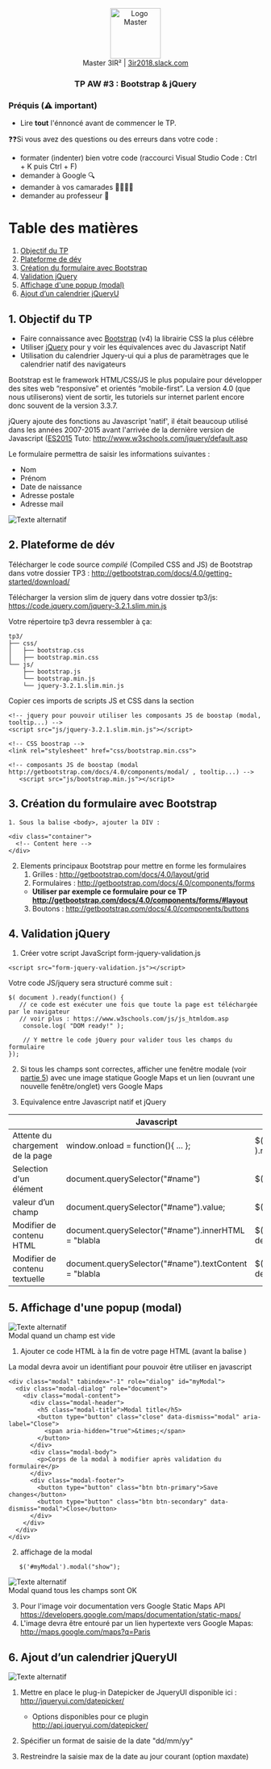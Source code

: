 <p align="center">
  <a href="https://3ir2018.slack.com">
     <img src="https://github.com/bilelz/tpaw2018/blob/master/galilee.png?raw=true" alt="Logo Master" width=100/>
  </a>  
  <br/>
  Master 3IR² | <a href="https://3ir2018.slack.com">3ir2018.slack.com</a>
<h3 align="center">TP AW #3 : Bootstrap & jQuery</h3>
</p>

### Préquis (⚠️ important)

* Lire **tout** l'énnoncé avant de commencer le TP.

❓❓Si vous avez des questions ou des erreurs dans votre code : 
* formater (indenter) bien votre code (raccourci Visual Studio Code : Ctrl + K puis Ctrl + F)
* demander à Google 🔍
* demander à vos camarades 👩‍🎓👨‍🎓
* demander au professeur 🙋

Table des matières
=================

  1. [Objectif du TP](#1-objectif-du-tp)
  2. [Plateforme de dév](#2-plateforme-de-dév)
  3. [Création du formulaire avec Bootstrap](#3-création-du-formulaire-avec-bootstrap)
  4. [Validation jQuery](#4-validation-jquery)
  5. [Affichage d'une popup (modal)](#5-affichage-dune-popup-modal)
  6. [Ajout d’un calendrier jQueryU](#6-ajout-dun-calendrier-jqueryui)
  
  
## 1. Objectif du TP
* Faire connaissance avec [Bootstrap](https://github.com/twbs/bootstrap) (v4) la librairie CSS la plus célèbre
* Utiliser [jQuery](https://jquery.com/) pour y voir les équivalences avec du Javascript Natif
* Utilisation du calendrier Jquery-ui qui a plus de paramètrages que le calendrier natif des navigateurs

Bootstrap est le framework HTML/CSS/JS le plus populaire pour développer des sites web “responsive” et orientés “mobile-first”.
La version 4.0 (que nous utiliserons) vient de sortir, les tutoriels sur internet parlent encore donc souvent de la version 3.3.7.

jQuery ajoute des fonctions au Javascript 'natif', il était beaucoup utilisé dans les années 2007-2015 avant l'arrivée de la dernière version de Javascript ([ES2015](http://www.lilleweb.fr/js/2015/03/23/a-la-decouverte-de-es2015/)
Tuto: http://www.w3schools.com/jquery/default.asp

Le formulaire permettra de saisir les informations suivantes :
* Nom
* Prénom 
* Date de naissance
* Adresse postale
* Adresse mail

![Texte alternatif](https://raw.githubusercontent.com/bilelz/tpaw2018/master/tp3/image1.png "texte pour le titre, facultatif")   


## 2. Plateforme de dév

Télécharger le code source *compilé* (Compiled CSS and JS) de Bootstrap dans votre dossier TP3 : http://getbootstrap.com/docs/4.0/getting-started/download/

Télécharger la version slim de jquery dans votre dossier tp3/js: https://code.jquery.com/jquery-3.2.1.slim.min.js

Votre répertoire tp3 devra ressembler à ça:


```
tp3/
├── css/
│   ├── bootstrap.css
│   ├── bootstrap.min.css
└── js/
    ├── bootstrap.js
    └── bootstrap.min.js
    └── jquery-3.2.1.slim.min.js    
```


Copier ces imports de scripts JS et CSS dans la section <HEAD>
```
<!-- jquery pour pouvoir utiliser les composants JS de boostap (modal, tooltip...) -->
<script src="js/jquery-3.2.1.slim.min.js"></script>

<!-- CSS boostrap -->
<link rel="stylesheet" href="css/bootstrap.min.css">

<!-- composants JS de boostap (modal http://getbootstrap.com/docs/4.0/components/modal/ , tooltip...) -->
   <script src="js/bootstrap.min.js"></script>
```

## 3. Création du formulaire avec Bootstrap
    1. Sous la balise <body>, ajouter la DIV :
```
<div class="container">
  <!-- Content here -->
</div>
```

   2. Elements principaux Bootstrap pour mettre en forme les formulaires
      1. Grilles : http://getbootstrap.com/docs/4.0/layout/grid
      2. Formulaires : http://getbootstrap.com/docs/4.0/components/forms
      * **Utiliser par exemple ce formulaire pour ce TP http://getbootstrap.com/docs/4.0/components/forms/#layout**
      3. Boutons : http://getbootstrap.com/docs/4.0/components/buttons

## 4. Validation jQuery
   1. Créer votre script JavaScript form-jquery-validation.js
```
<script src="form-jquery-validation.js"></script>
```
Votre code JS/jquery sera structuré comme suit : 

```
$( document ).ready(function() {
   // ce code est exécuter une fois que toute la page est téléchargée par le navigateur
   // voir plus : https://www.w3schools.com/js/js_htmldom.asp
    console.log( "DOM ready!" );
    
    // Y mettre le code jQuery pour valider tous les champs du formulaire
});
```

   2. Si tous les champs sont correctes, afficher une fenêtre modale (voir [partie 5](#5-affichage-dune-popup-modal)) avec une image statique Google Maps et un lien (ouvrant une nouvelle fenêtre/onglet) vers Google Maps

   3. Equivalence entre Javascript natif et jQuery

|                                 | Javascript                                          | jQuery           |
|---------------------------------|-----------------------------------------------------|----------------------------------------------|
|Attente du chargement de la page | window.onload = function(){ ... };                  | $( document ).ready(function(){ .... });     |
|Selection d'un élément           | document.querySelector("#name")                     | $("#name")                                   |
|valeur d’un champ                | document.querySelector("#name").value;              | $("#name").val()                             |
|Modifier de contenu HTML         | document.querySelector("#name").innerHTML = "blabla   | $("#conteneur").html("Chaine de caractère"); | 
|Modifier de contenu textuelle    | document.querySelector("#name").textContent = "blabla | $("#conteneur").text("Chaine de caractère"); | 

## 5. Affichage d'une popup (modal)
![Texte alternatif](https://raw.githubusercontent.com/bilelz/tpaw2018/master/tp3/image4.png "texte pour le titre, facultatif")   
Modal quand un champ est vide

   1. Ajouter ce code HTML à la fin de votre page HTML (avant la balise </body>)
   
   La modal devra avoir un identifiant pour pouvoir être utiliser en javascript 
```
<div class="modal" tabindex="-1" role="dialog" id="myModal">
  <div class="modal-dialog" role="document">
    <div class="modal-content">
      <div class="modal-header">
        <h5 class="modal-title">Modal title</h5>
        <button type="button" class="close" data-dismiss="modal" aria-label="Close">
          <span aria-hidden="true">&times;</span>
        </button>
      </div>
      <div class="modal-body">
        <p>Corps de la modal à modifier après validation du formulaire</p>
      </div>
      <div class="modal-footer">
        <button type="button" class="btn btn-primary">Save changes</button>
        <button type="button" class="btn btn-secondary" data-dismiss="modal">Close</button>
      </div>
    </div>
  </div>
</div>
```

   2. affichage de la modal
```
   $('#myModal').modal("show");
```

![Texte alternatif](https://raw.githubusercontent.com/bilelz/tpaw2018/master/tp3/image3.png "texte pour le titre, facultatif")   
Modal quand tous les champs sont OK

   3. Pour l'image voir documentation vers Google Static Maps API https://developers.google.com/maps/documentation/static-maps/
   4. L'image devra être entouré par un lien hypertexte vers Google Mapas: http://maps.google.com/maps?q=Paris


## 6. Ajout d’un calendrier jQueryUI

![Texte alternatif](https://raw.githubusercontent.com/bilelz/tpaw2018/master/tp3/image2.png "texte pour le titre, facultatif")   
   1. Mettre en place le  plug-in Datepicker de JqueryUI disponible ici : http://jqueryui.com/datepicker/
      * Options disponibles pour ce plugin http://api.jqueryui.com/datepicker/
  
   2. Spécifier un format de saisie de la date "dd/mm/yy"
   3. Restreindre la saisie max de la date au jour courant (option maxdate)


